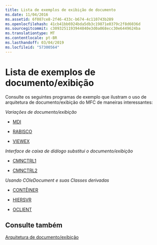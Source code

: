 ```yaml
---
title: Lista de exemplos de exibição de documento
ms.date: 11/04/2016
ms.assetid: 6f087ce8-2f46-433c-b674-4c110743b289
ms.openlocfilehash: 41cb41bb6924bda5db3c19871e0379c2f8d6036d
ms.sourcegitcommit: c3093251193944840e3d0a068ecc30e6449624ba
ms.translationtype: MT
ms.contentlocale: pt-BR
ms.lasthandoff: 03/04/2019
ms.locfileid: "57300564"
---
```

# <a name="documentview-sample-list"></a>Lista de exemplos de documento/exibição

Consulte os seguintes programas de exemplo que ilustram o uso de arquitetura de documento/exibição do MFC de maneiras interessantes:

*Variações de documento/exibição*

- [MDI](../visual-cpp-samples.md)

- [RABISCO](../visual-cpp-samples.md)

- [VIEWEX](../visual-cpp-samples.md)

*Interface de caixa de diálogo substitui o documento/exibição*

- [CMNCTRL1](../visual-cpp-samples.md)

- [CMNCTRL2](../visual-cpp-samples.md)

*Usando COleDocument e suas Classes derivadas*

- [CONTÊINER](../visual-cpp-samples.md)

- [HIERSVR](../visual-cpp-samples.md)

- [OCLIENT](../visual-cpp-samples.md)

## <a name="see-also"></a>Consulte também

[Arquitetura de documento/exibição](../mfc/document-view-architecture.md)
